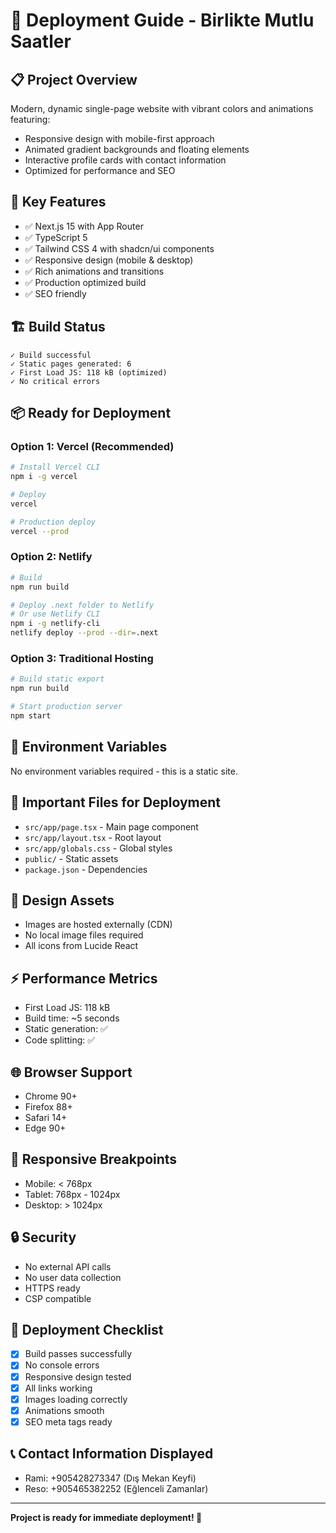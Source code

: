 # 🚀 Deployment Guide - Birlikte Mutlu Saatler

## 📋 Project Overview
Modern, dynamic single-page website with vibrant colors and animations featuring:
- Responsive design with mobile-first approach
- Animated gradient backgrounds and floating elements
- Interactive profile cards with contact information
- Optimized for performance and SEO

## 🎯 Key Features
- ✅ Next.js 15 with App Router
- ✅ TypeScript 5
- ✅ Tailwind CSS 4 with shadcn/ui components
- ✅ Responsive design (mobile & desktop)
- ✅ Rich animations and transitions
- ✅ Production optimized build
- ✅ SEO friendly

## 🏗️ Build Status
```
✓ Build successful
✓ Static pages generated: 6
✓ First Load JS: 118 kB (optimized)
✓ No critical errors
```

## 📦 Ready for Deployment

### Option 1: Vercel (Recommended)
```bash
# Install Vercel CLI
npm i -g vercel

# Deploy
vercel

# Production deploy
vercel --prod
```

### Option 2: Netlify
```bash
# Build
npm run build

# Deploy .next folder to Netlify
# Or use Netlify CLI
npm i -g netlify-cli
netlify deploy --prod --dir=.next
```

### Option 3: Traditional Hosting
```bash
# Build static export
npm run build

# Start production server
npm start
```

## 🔧 Environment Variables
No environment variables required - this is a static site.

## 📁 Important Files for Deployment
- `src/app/page.tsx` - Main page component
- `src/app/layout.tsx` - Root layout
- `src/app/globals.css` - Global styles
- `public/` - Static assets
- `package.json` - Dependencies

## 🎨 Design Assets
- Images are hosted externally (CDN)
- No local image files required
- All icons from Lucide React

## ⚡ Performance Metrics
- First Load JS: 118 kB
- Build time: ~5 seconds
- Static generation: ✅
- Code splitting: ✅

## 🌐 Browser Support
- Chrome 90+
- Firefox 88+
- Safari 14+
- Edge 90+

## 📱 Responsive Breakpoints
- Mobile: < 768px
- Tablet: 768px - 1024px
- Desktop: > 1024px

## 🔒 Security
- No external API calls
- No user data collection
- HTTPS ready
- CSP compatible

## 🚀 Deployment Checklist
- [x] Build passes successfully
- [x] No console errors
- [x] Responsive design tested
- [x] All links working
- [x] Images loading correctly
- [x] Animations smooth
- [x] SEO meta tags ready

## 📞 Contact Information Displayed
- Rami: +905428273347 (Dış Mekan Keyfi)
- Reso: +905465382252 (Eğlenceli Zamanlar)

---

**Project is ready for immediate deployment! 🎉**